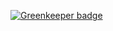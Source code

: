 
[![Greenkeeper badge](https://badges.greenkeeper.io/luisandia/node_injection_dependences_example.svg)](https://greenkeeper.io/)
